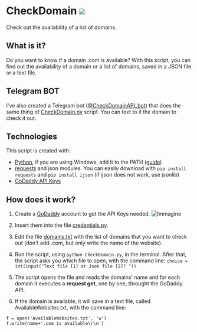 # CheckDomain [![](https://img.shields.io/badge/python-3.7-blue.svg)](https://www.python.org/downloads/)
Check out the availability of a list of domains.

## What is it?
Do you want to know if a domain .com is available? With this script, you can find out the availability of a domain or a list of domains, saved in a JSON file or a text file.

## Telegram BOT
I've also created a Telegram bot ([@CheckDomainAPI_bot](https://web.telegram.org/#/im?p=%40CheckDomainAPI_bot)) that does the same thing of [CheckDomain.py](CheckDomain.py) script. 
You can text to it the domain to check it out.

## Technologies
This script is created with:
* [Python](https://www.python.org/downloads/windows/), if you are using Windows, add it to the PATH ([guide](https://datatofish.com/add-python-to-windows-path/))  
* [requests](https://pypi.org/project/requests/) and json modules. You can easily download with ```pip install requests``` and ```pip install ijson``` (if ijson does not work, use jsonlib)
* [GoDaddy API Keys](https://developer.godaddy.com/keys)

## How does it work?
1) Create a [GoDaddy](https://developer.godaddy.com/) account to get the API Keys needed.
![Immagine](https://user-images.githubusercontent.com/24494773/99223251-73936b80-27e4-11eb-9b17-930e354574e0.png)
2) Insert them into the file [credentials.py](credentials.py).
3) Edit the file [domains.txt](domains.txt) with the list of domains that you want to check out (don't add .com, but only write the name of the website).
4) Run the script, using `python CheckDomain.py`, in the terminal.
After that, the script asks you which file to open, with the command line: 
``` choice = int(input("Text file [1] or Json file [2]? ")) ```

5) The script opens the file and reads the domains' name and for each domain it executes a **request get**, one by one, throught the GoDaddy API.
6) If the domain is available, it will save in a text file, called AvailableWebsites.txt, with the command line: 

```
f = open('AvailableWebsites.txt', 'w')
f.write(name+'.com is available\r\n')
```

